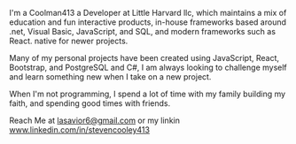 I'm a  Coolman413 a Developer at Little Harvard llc, which maintains a mix of education and fun interactive products, in-house frameworks based around .net, Visual Basic, JavaScript, and SQL, and modern frameworks such as React. native for newer projects.


Many of my personal projects have been created using JavaScript, React, Bootstrap, and PostgreSQL and C#, I am always looking to challenge myself and learn something new when I take on a new project.


When I'm not programming, I spend a lot of time with my family building my faith, and spending good times with friends.

Reach Me at lasavior6@gmail.com
or my linkin www.linkedin.com/in/stevencooley413
